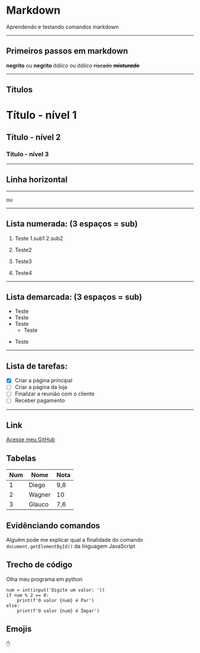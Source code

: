 # Markdown
 Aprendendo e testando comandos markdown

---

 ## Primeiros passos em markdown

  **negrito** ou __negrito__
*itálico* ou _itálico_
~~riscado~~ 
__*~~misturado~~*__

---

## Títulos

# Título - nível 1
## Título - nível 2
### Título - nível 3
 ---
 ## Linha horizontal 
 --- 
 ou
 ***

## Lista numerada: (3 espaços = sub)
1. Teste
   1.sub1
   2.sub2    

1. Teste2
1. Teste3
999. Teste4

---

## Lista demarcada: (3 espaços = sub)
* Teste 
* Teste
* Teste
   * Teste
- Teste

***

## Lista de tarefas:

- [x] Criar a página principal
- [ ] Criar a página da loja
- [ ] Finalizar a reunião com o cliente
- [ ] Receber pagamento

***

## Link

[Acesse meu GitHub](https://github.com/diegocarloni)

## Tabelas

Num | Nome | Nota
---|---|---
1 | Diego | 9,8
2 | Wagner | 10
3 | Glauco | 7,6

## Evidênciando comandos

Alguém pode me explicar qual a finalidade do comando `document.getElementById()` da linguagem JavaScript

## Trecho de código

Olha meu programa em python
```
num = int(input('Digite um valor: '))
if num % 2 == 0:
    print(f'O valor {num} é Par')
else: 
    print(f'O valor {num} é Ímpar')
```

## Emojis

:hand:
